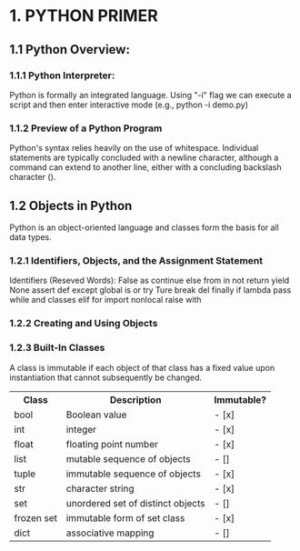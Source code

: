 # 1. PYTHON PRIMER


## 1.1 Python Overview:
### 1.1.1 Python Interpreter:
Python is formally an integrated language.
Using "-i" flag we can execute a script and then enter interactive mode (e.g., python -i demo.py)

### 1.1.2 Preview of a Python Program
Python's syntax relies heavily on the use of whitespace.
Individual statements are typically concluded with a newline character, although a command can extend to another line, either with a concluding backslash character (\).

## 1.2 Objects in Python
Python is an object-oriented language and classes form the basis for all data types.

### 1.2.1 Identifiers, Objects, and the Assignment Statement
Identifiers (Reseved Words):
False       as      continue     else    from    in       not     return  yield
None        assert  def          except  global  is       or      try
Ture        break   del          finally if      lambda   pass    while
and         classes elif         for     import  nonlocal raise   with

### 1.2.2 Creating and Using Objects

### 1.2.3 Built-In Classes
A class is immutable if each object of that class has a fixed value upon instantiation that cannot subsequently be changed.

<table>
  <tr>
    <th>Class</th>
    <th>Description</th>
    <th>Immutable?</th>
  </tr>

  <tr>
    <td>bool</td>
    <td>Boolean value</td>
    <td>- [x]</td>
  </tr>

  <tr>
    <td>int</td>
    <td>integer</td>
    <td>- [x]</td>
  </tr>

  <tr>
    <td>float</td>
    <td>floating point number</td>
    <td>- [x]</td>
  </tr>

  <tr>
    <td>list</td>
    <td>mutable sequence of objects</td>
    <td>- []</td>
  </tr>

  <tr>
    <td>tuple</td>
    <td>immutable sequence of objects</td>
    <td>- [x]</td>
  </tr>

  <tr>
    <td>str</td>
    <td>character string</td>
    <td>- [x]</td>
  </tr>

  <tr>
    <td>set</td>
    <td>unordered set of distinct objects</td>
    <td>- []</td>
  </tr>

  <tr>
    <td>frozen set</td>
    <td>immutable form of set class</td>
    <td>- [x]</td>
  </tr>

  <tr>
    <td>dict</td>
    <td>associative mapping</td>
    <td>- []</td>
  </tr>
</table>
